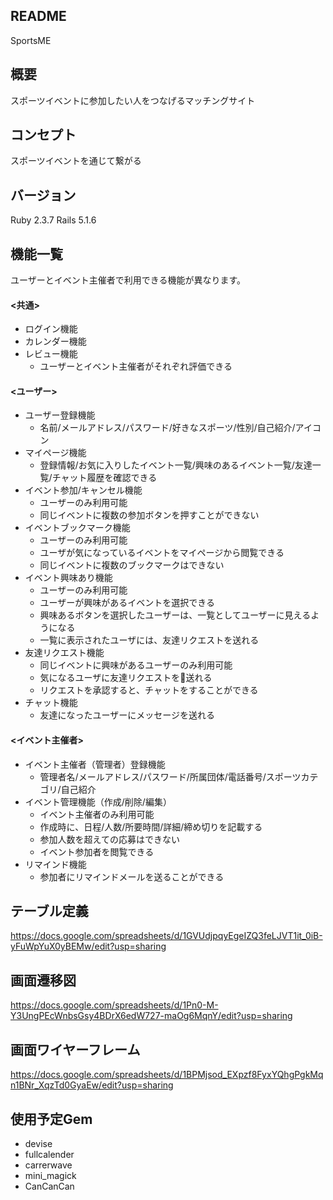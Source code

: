 ## README
  SportsME
## 概要
  スポーツイベントに参加したい人をつなげるマッチングサイト
## コンセプト
  スポーツイベントを通じて繋がる
## バージョン
  Ruby 2.3.7 Rails 5.1.6
## 機能一覧
  ユーザーとイベント主催者で利用できる機能が異なります。

#### <共通>
  - ログイン機能
  - カレンダー機能
  - レビュー機能
    - ユーザーとイベント主催者がそれぞれ評価できる
#### <ユーザー>
  - ユーザー登録機能
    - 名前/メールアドレス/パスワード/好きなスポーツ/性別/自己紹介/アイコン
  - マイページ機能
    - 登録情報/お気に入りしたイベント一覧/興味のあるイベント一覧/友達一覧/チャット履歴を確認できる
  - イベント参加/キャンセル機能
    - ユーザーのみ利用可能
    - 同じイベントに複数の参加ボタンを押すことができない
  - イベントブックマーク機能
    - ユーザーのみ利用可能
    - ユーザが気になっているイベントをマイページから閲覧できる
    - 同じイベントに複数のブックマークはできない
  - イベント興味あり機能
    - ユーザーのみ利用可能
    - ユーザーが興味があるイベントを選択できる
    - 興味あるボタンを選択したユーザーは、一覧としてユーザーに見えるようになる
    - 一覧に表示されたユーザには、友達リクエストを送れる
  - 友達リクエスト機能
    - 同じイベントに興味があるユーザーのみ利用可能
    - 気になるユーザに友達リクエストを送れる
    - リクエストを承認すると、チャットをすることができる
  - チャット機能
    - 友達になったユーザーにメッセージを送れる

#### <イベント主催者>
  - イベント主催者（管理者）登録機能
    - 管理者名/メールアドレス/パスワード/所属団体/電話番号/スポーツカテゴリ/自己紹介
  - イベント管理機能（作成/削除/編集）
    - イベント主催者のみ利用可能
    - 作成時に、日程/人数/所要時間/詳細/締め切りを記載する
    - 参加人数を超えての応募はできない
    - イベント参加者を閲覧できる
  - リマインド機能
    - 参加者にリマインドメールを送ることができる


## テーブル定義
   https://docs.google.com/spreadsheets/d/1GVUdjpqyEgeIZQ3feLJVT1it_0iB-yFuWpYuX0yBEMw/edit?usp=sharing

## 画面遷移図
 https://docs.google.com/spreadsheets/d/1Pn0-M-Y3UngPEcWnbsGsy4BDrX6edW727-maOg6MqnY/edit?usp=sharing

## 画面ワイヤーフレーム
  https://docs.google.com/spreadsheets/d/1BPMjsod_EXpzf8FyxYQhgPgkMqn1BNr_XqzTd0GyaEw/edit?usp=sharing

## 使用予定Gem
  - devise
  - fullcalender
  - carrerwave
  - mini_magick
  - CanCanCan
